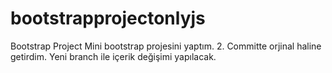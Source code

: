 # bootstrapprojectonlyjs
Bootstrap Project
Mini bootstrap projesini yaptım. 2. Committe orjinal haline getirdim. 
Yeni branch ile içerik değişimi yapılacak.
